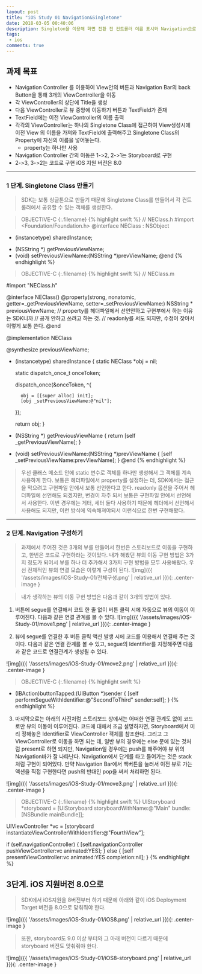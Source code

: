 ```yaml
---
layout: post
title: "iOS Study 01 Navigation&Singletone"
date: 2018-03-05 00:40:06
description: Singleton을 이용해 화면 전환 전 컨트롤러 이름 표시와 Navigation으로 화면 전환해보기
tags: 
 - ios
comments: true
---
```


## 과제 목표 

- Navigation Controller 를 이용하여 View안의 버튼과 Navigation Bar의 back Button을 통해 3개의 ViewController을 이동
- 각 ViewController의 상단에 Title을 생성
- 다음 ViewController로 뷰 중앙에 이동하기 버튼과 TextField가 존재
- TextField에는 이전 ViewController의 이름 출력
- 각각의 ViewController는 하나의 Singletone Class에 접근하여 View생성시에 이전 View 의 이름을 가져와 TextField에 출력해주고 Singletone Class의 Property에 자신의 이름을 넣어놓는다.
	- property는 하나만 사용
- Navigation Controller 간의 이동은 1->2, 2->1는 Storyboard로 구현
- 2->3, 3->2는 코드로 구현
iOS 지원 버전은 8.0

---


### 1 단계. Singletone Class 만들기

> SDK는 보통 싱글톤으로 만들기 때문에 Singletone Class를 만들어서 각 컨트롤러에서 공유할 수 있는 객체를 생성한다.

>OBJECTIVE-C
{:.filename}
{% highlight swift %}
// NEClass.h
#import <Foundation/Foundation.h>
@interface NEClass : NSObject
+ (instancetype) sharedInstance;
- (NSString *) getPreviousViewName;
- (void) setPreviousViewName:(NSString *)prevViewName;
@end
{% endhighlight %}

>OBJECTIVE-C
{:.filename}
{% highlight swift %}
// NEClass.m

#import "NEClass.h"

@interface NEClass()
@property(strong, nonatomic, getter=_getPreviousViewName, setter=_setPreviousViewName:) NSString * previousViewName;
// property를 헤더파일에서 선언안하고 구현부에서 하는 이유는 SDK니까
// 공개 안하고 쓰려고 하는 것.
// readonly를 써도 되지만, 수정이 잦아서 이렇게 보통 쓴다.
@end

@implementation NEClass

@synthesize previousViewName;

+ (instancetype) sharedInstance {
    static NEClass *obj = nil;
    
    static dispatch_once_t onceToken;
    
    dispatch_once(&onceToken, ^{
        
        obj = [[super alloc] init];
        [obj _setPreviousViewName:@"nil"];
    });
    
    return obj;
}

- (NSString *) getPreviousViewName {
    return [self _getPreviousViewName];
}

- (void) setPreviousViewName:(NSString *)prevViewName {
    [self _setPreviousViewName:prevViewName];
}
@end
{% endhighlight %}

> 우선 클래스 메소드 안에 static 변수로 객체를 하나만 생성해서 그 객체를 계속 사용하게 한다.
보통은 헤더파일에서 property를 설정하는 데, SDK에서는 접근을 막으려고 구현파일 안에서 보통 선언한다고 한다. readonly 옵션을 주어서 헤더파일에 선언해도 되겠지만, 변경이 자주 되서 보통은 구현파일 안에서 선언해서 사용한다. 이번 경우에는 게터, 세터 둘다 사용하기 때문에 헤더에서 선언해서 사용해도 되지만, 이런 방식에 익숙해져야되서 이런식으로 한번 구현해봤다.

---

### 2 단계. Navigation 구성하기

> 과제에서 주어진 것은 3개의 뷰를 만들어서 한번은 스토리보드로 이동을 구현하고, 한번은 코드로 구현하라는 것이었다. 내가 해봤던 뷰의 이동 구현 방법은 3가지 정도가 되어서 뷰를 하나 더 추가해서 3가지 구현 방법을 모두 사용해봤다. 우선 전체적인 뷰의 연결 모습은 이렇게 구성이 된다.
>![img]({{ '/assets/images/iOS-Study-01/전체구성.png' | relative_url }}){: .center-image }

> 내가 생각하는 뷰의 이동 구현 방법은 다음과 같이 3개의 방법이 있다.

1. 버튼에 segue를 연결해서 코드 한 줄 없이 버튼 클릭 시에 자동으로 뷰의 이동이 이루어진다. 다음과 같은 연결 관계를 볼 수 있다.
![img]({{ '/assets/images/iOS-Study-01/move1.png' | relative_url }}){: .center-image }

2. 뷰에 segue를 연결한 후 버튼 클릭 액션 발생 시에 코드를 이용해서 연결해 주는 것이다. 다음과 같은 연결 관계를 볼 수 있고, segue의 Identifier를 지정해주면 다음과 같은 코드로 연결관계가 생성될 수 있다.

![img]({{ '/assets/images/iOS-Study-01/move2.png' | relative_url }}){: .center-image }

>OBJECTIVE-C
{:.filename}
{% highlight swift %}
- (IBAction)buttonTapped:(UIButton *)sender {
    [self performSegueWithIdentifier:@"SecondToThird" sender:self];
}
{% endhighlight %}

3. 마지막으로는 아래의 사진처럼 스토리보드 상에서는 어떠한 연결 관계도 없이 코드로만 뷰의 이동이 이루어진다. 코드에 대해서 조금 설명하자면, Storyboard에서 미리 정해놓은 Identifier로 ViewController 객체를 참조한다. 그리고 그 ViewController로 이동을 하면 되는 데, 일반 뷰의 경우에는 else 문에 있는 것처럼 present로 하면 되지만, Navigation일 경우에는 push를 해주어야 뷰 위의 Navigation바가 잘 나타난다. Navigation에서 단계를 타고 들어가는 것은 stack처럼 구현이 되어있다. 만약 Navigation Bar에서 백버튼을 눌러서 이전 뷰로 가는 액션을 직접 구현한다면 push의 반대인 pop을 써서 처리하면 된다.

![img]({{ '/assets/images/iOS-Study-01/move3.png' | relative_url }}){: .center-image }

>OBJECTIVE-C
{:.filename}
{% highlight swift %}
UIStoryboard *storyboard = [UIStoryboard storyboardWithName:@"Main" bundle:[NSBundle mainBundle]];

UIViewController *vc = [storyboard instantiateViewControllerWithIdentifier:@"FourthView"];

if (self.navigationController) {
    [self.navigationController pushViewController:vc animated:YES];
} else {
    [self presentViewController:vc animated:YES completion:nil];
}
{% endhighlight %}


## 3단계. iOS 지원버전 8.0으로

> SDK에서 iOS지원을 8버전부터 하기 때문에 아래와 같이 iOS Deployment Target 버전을 8.0으로 맞춰줘야 한다.

![img]({{ '/assets/images/iOS-Study-01/iOS8.png' | relative_url }}){: .center-image }

> 또한, storyboard도 9.0 이상 부터와 그 아래 버전이 다르기 때문에 storyboard 버전도 맞춰줘야 한다.

![img]({{ '/assets/images/iOS-Study-01/iOS8-storyboard.png' | relative_url }}){: .center-image }
